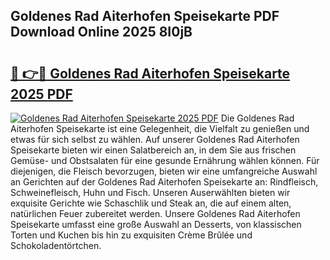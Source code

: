 ## Goldenes Rad Aiterhofen Speisekarte PDF Download Online 2025 8I0jB

# <h2><a href="http://gcazc62.nevu.top/?p=Goldenes+Rad+Aiterhofen+Speisekarte">🔗 👉🔴 Goldenes Rad Aiterhofen Speisekarte 2025 PDF</a></h2>

[![Goldenes Rad Aiterhofen Speisekarte 2025 PDF](https://i.imgur.com/dBaPXMq.png)](http://gcazc62.nevu.top/?p=Goldenes+Rad+Aiterhofen+Speisekarte)
Die Goldenes Rad Aiterhofen Speisekarte ist eine Gelegenheit, die Vielfalt zu genießen und etwas für sich selbst zu wählen. Auf unserer Goldenes Rad Aiterhofen Speisekarte bieten wir einen Salatbereich an, in dem Sie aus frischen Gemüse- und Obstsalaten für eine gesunde Ernährung wählen können. Für diejenigen, die Fleisch bevorzugen, bieten wir eine umfangreiche Auswahl an Gerichten auf der Goldenes Rad Aiterhofen Speisekarte an: Rindfleisch, Schweinefleisch, Huhn und Fisch. Unseren Auserwählten bieten wir exquisite Gerichte wie Schaschlik und Steak an, die auf einem alten, natürlichen Feuer zubereitet werden. Unsere Goldenes Rad Aiterhofen Speisekarte umfasst eine große Auswahl an Desserts, von klassischen Torten und Kuchen bis hin zu exquisiten Crème Brûlée und Schokoladentörtchen.
